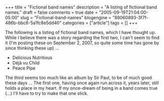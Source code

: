 +++
title = "Fictional band names"
description = "A listing of fictional band names."
draft = false
comments = true
date = "2005-09-19T21:04:00-05:00"
slug = "Fictional-band-names"
blogengine = "88060893-3f7f-486b-bbc6-5a1fc8e5dd40"
categories = ["article"]
tags = []
+++

<p>
The following is a listing of fictional band names, which I have thought up. While I believe there was a story regarding the first two, I can&#39;t seem to find it (I&#39;m posting these on September 2, 2007, so quite some time has gone by since thinking these up) ...
</p>
<ul>
	<li>Delicious Nutritious</li>
	<li>D&eacute;j&agrave; vu Child</li>
	<li>Peace Pipe</li>
</ul>
<p>
The third seems too much like an album by Sir Paul, to be of much good these days ... The first one, having once again run across it, years later, still holds a place in my heart. If my once-dream of being in a band comes true (...) I&#39;ll have to try to make that one stick.<br />
 
</p>

